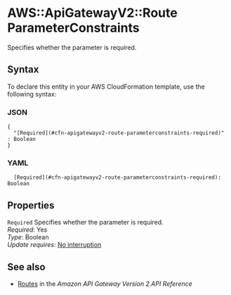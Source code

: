 # AWS::ApiGatewayV2::Route ParameterConstraints<a name="aws-properties-apigatewayv2-route-parameterconstraints"></a>

Specifies whether the parameter is required\.

## Syntax<a name="aws-properties-apigatewayv2-route-parameterconstraints-syntax"></a>

To declare this entity in your AWS CloudFormation template, use the following syntax:

### JSON<a name="aws-properties-apigatewayv2-route-parameterconstraints-syntax.json"></a>

```
{
  "[Required](#cfn-apigatewayv2-route-parameterconstraints-required)" : Boolean
}
```

### YAML<a name="aws-properties-apigatewayv2-route-parameterconstraints-syntax.yaml"></a>

```
  [Required](#cfn-apigatewayv2-route-parameterconstraints-required): Boolean
```

## Properties<a name="aws-properties-apigatewayv2-route-parameterconstraints-properties"></a>

`Required`  <a name="cfn-apigatewayv2-route-parameterconstraints-required"></a>
Specifies whether the parameter is required\.  
*Required*: Yes  
*Type*: Boolean  
*Update requires*: [No interruption](https://docs.aws.amazon.com/AWSCloudFormation/latest/UserGuide/using-cfn-updating-stacks-update-behaviors.html#update-no-interrupt)

## See also<a name="aws-properties-apigatewayv2-route-parameterconstraints--seealso"></a>
+ [Routes](https://docs.aws.amazon.com/apigatewayv2/latest/api-reference/apis-apiid-routes.html) in the *Amazon API Gateway Version 2 API Reference*

